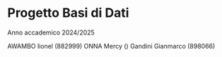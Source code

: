 # Progetto Basi di Dati

Anno accademico 2024/2025

AWAMBO lionel (882999)
ONNA Mercy ()
Gandini Gianmarco (898066)
